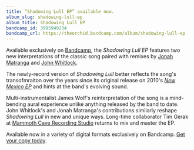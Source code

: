 ```yaml
---
title: “Shadowing Lull EP” available now.
album_slug: shadowing-lull-ep
album_title: Shadowing Lull EP
bandcamp_id: 3995949234
bandcamp_url: https://theorchid.bandcamp.com/album/shadowing-lull-ep
---
```


Available exclusively on [Bandcamp](https://theorchid.bandcamp.com/album/shadowing-lull-ep), the <cite>Shadowing Lull EP</cite> features two new interpretations of the classic song paired with remixes by [Jonah Matranga](http://jonahmatranga.com/) and [John Whitlock](http://www.johnwhitlock.tv/).

The newly-record version of <cite>Shadowing Lull</cite> better reflects the song's transofmraiton over the years since its original release on 2010's <cite>[New Mexico EP](/releases/new-mexico-ep)</cite> and hints at the band's evolving sound.

Multi-instrumentalist James Wolf's reinterpretation of the song is a mind-bending aural experience unlike anything released by the band to date. John Whitlock's and Jonah Matranga's contributions similarly reshape <cite>Shadowing Lull</cite> in new and unique ways. Long-time collaborator Tim Gerak at [Mammoth Cave Recording Studio](http://mammothcavestudio.com/) returns to mix and master the EP.

Available now in a variety of digital formats exclusively on Bandcamp. [Get your copy today](https://theorchid.bandcamp.com/album/shadowing-lull-ep).